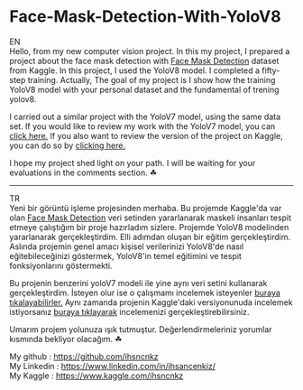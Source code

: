 # Face-Mask-Detection-With-YoloV8

EN<br>
Hello, from my new computer vision project. In this my project, I prepared a project about the face mask detection with [Face Mask Detection](https://www.kaggle.com/datasets/andrewmvd/face-mask-detection) dataset from Kaggle. In this project, I used the YoloV8 model. I completed a fifty-step training. Actually, The goal of my project is I show how the training YoloV8 model with your personal dataset and the fundamental of trening yolov8.

I carried out a similar project with the YoloV7 model, using the same data set. If you would like to review my work with the YoloV7 model, you can [click here.](https://colab.research.google.com/drive/1fcZqEgRgAE8neo-TG2QSdCuo0setQUvS?usp=sharing) If you also want to review the version of the project on Kaggle, you can do so by [clicking here.](https://www.kaggle.com/code/ihsncnkz/face-mask-detection-with-yolov7)

I hope my project shed light on your path. I will be waiting for your evaluations in the comments section. ☘

---

TR<br>
Yeni bir görüntü işleme projesinden merhaba. Bu projemde Kaggle'da var olan [Face Mask Detection](https://www.kaggle.com/datasets/andrewmvd/face-mask-detection) veri setinden yararlanarak maskeli insanları tespit etmeye çalıştığım bir proje hazırladım sizlere. Projemde YoloV8 modelinden yararlanarak gerçekleştirdim. Elli adımdan oluşan bir eğitim gerçekleştirdim. Aslında projemin genel amacı kişisel verilerinizi YoloV8'de nasıl eğitebileceğinizi göstermek, YoloV8'in temel eğitimini ve tespit fonksiyonlarını göstermekti.

Bu projenin benzerini yoloV7 modeli ile yine aynı veri setini kullanarak gerçekleştirdim. İsteyen olur ise o çalışmamı incelemek isteyenler [buraya tıkalayabilirler.](https://colab.research.google.com/drive/1fcZqEgRgAE8neo-TG2QSdCuo0setQUvS?usp=sharing)
Aynı zamanda projenin Kaggle'daki versiyonunuda incelemek istiyorsanız [buraya tıklayarak](https://www.kaggle.com/code/ihsncnkz/face-mask-detection-with-yolov7) incelemenizi gerçekleştirebilirsiniz.

Umarım projem yolunuza ışık tutmuştur. Değerlendirmeleriniz yorumlar kısmında bekliyor olacağım. ☘

My github : https://github.com/ihsncnkz <br>
My Linkedin : https://www.linkedin.com/in/ihsancenkiz/ <br>
My Kaggle : https://www.kaggle.com/ihsncnkz
